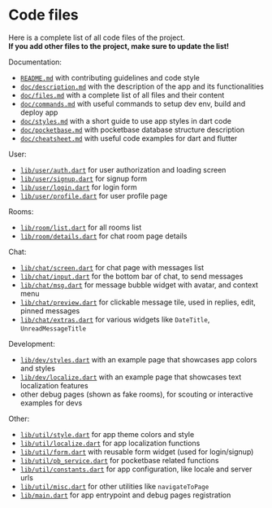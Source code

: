 # Code files

Here is a complete list of all code files of the project.<br>
**If you add other files to the project, make sure to update the list!**

Documentation:
- [`README.md`](README.md) with contributing guidelines and code style
- [`doc/description.md`](doc/description.md) with the description of the app and its functionalities
- [`doc/files.md`](doc/files.md) with a complete list of all files and their content
- [`doc/commands.md`](doc/commands.md) with useful commands to setup dev env, build and deploy app
- [`doc/styles.md`](doc/styles.md) with a short guide to use app styles in dart code
- [`doc/pocketbase.md`](doc/pocketbase.md) with pocketbase database structure description
- [`doc/cheatsheet.md`](doc/cheatsheet.md) with useful code examples for dart and flutter

User:
- [`lib/user/auth.dart`](lib/user/auth.dart) for user authorization and loading screen
- [`lib/user/signup.dart`](lib/user/signup.dart) for signup form
- [`lib/user/login.dart`](lib/user/login.dart) for login form
- [`lib/user/profile.dart`](lib/user/profile.dart) for user profile page

Rooms:
- [`lib/room/list.dart`](lib/room/list.dart) for all rooms list
- [`lib/room/details.dart`](lib/room/details.dart) for chat room page details

Chat:
- [`lib/chat/screen.dart`](lib/chat/screen.dart) for chat page with messages list
- [`lib/chat/input.dart`](lib/chat/input.dart) for the bottom bar of chat, to send messages
- [`lib/chat/msg.dart`](lib/chat/msg.dart) for message bubble widget with avatar, and context menu
- [`lib/chat/preview.dart`](lib/chat/preview.dart) for clickable message tile, used in replies, edit, pinned messages
- [`lib/chat/extras.dart`](lib/chat/extras.dart) for various widgets like `DateTitle`, `UnreadMessageTitle`

Development:
- [`lib/dev/styles.dart`](lib/dev/styles.dart) with an example page that showcases app colors and styles
- [`lib/dev/localize.dart`](lib/dev/localize.dart) with an example page that showcases text localization features
- other debug pages (shown as fake rooms), for scouting or interactive examples for devs

Other:
- [`lib/util/style.dart`](lib/util/style.dart) for app theme colors and style
- [`lib/util/localize.dart`](lib/util/localize.dart) for app localization functions
- [`lib/util/form.dart`](lib/util/form.dart) with reusable form widget (used for login/signup)
- [`lib/util/pb_service.dart`](lib/util/pb_service.dart) for pocketbase related functions 
- [`lib/util/constants.dart`](lib/util/constants.dart) for app configuration, like locale and server urls
- [`lib/util/misc.dart`](lib/util/misc.dart) for other utilities like `navigateToPage`
- [`lib/main.dart`](lib/main.dart) for app entrypoint and debug pages registration
